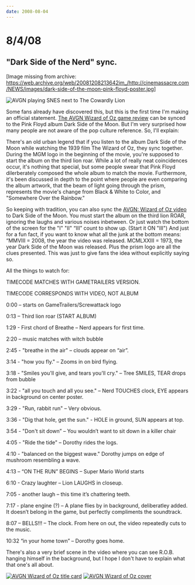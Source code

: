 ```yaml
---
date: 2008-08-04
---
```

# 8/4/08

## "Dark Side of the Nerd" sync.

[Image missing from archive: https://web.archive.org/web/20081208213642im_/http://cinemassacre.com/NEWS/images/dark-side-of-the-moon-pink-floyd-poster.jpg]

![AVGN playing SNES next to The Cowardly Lion](https://i.imgur.com/5PaEQHC.jpg)

Some fans already have discovered this, but this is the first time I'm making an official statement. [The AVGN Wizard of Oz game review](https://web.archive.org/web/20081208213642/http://www.gametrailers.com/player/31528.html) can be synced to the Pink Floyd album Dark Side of the Moon. But I'm very surprised how many people are not aware of the pop culture reference. So, I'll explain:

There's an old urban legend that if you listen to the album Dark Side of the Moon while watching the 1939 film The Wizard of Oz, they sync together. During the MGM logo in the beginning of the movie, you're supposed to start the album on the third lion roar. While a lot of really neat coincidences occur, it's nothing that special, but some people swear that Pink Floyd dilerberately composed the whole album to match the movie. Furthermore, it's been discussed in depth to the point where people are even comparing the album artwork, that the beam of light going through the prism, represents the movie's change from Black & White to Color, and "Somewhere Over the Rainbow."

So keeping with tradition, you can also sync the [AVGN: Wizard of Oz video](https://web.archive.org/web/20081208213642/http://www.gametrailers.com/player/31528.html) to Dark Side of the Moon. You must start the album on the third lion ROAR, ignoring the laughs and various noises inbetween. Or just watch the bottom of the screen for the "I" "II" “III” count to show up. (Start it ON "III") And just for a fun fact, if you want to know what all the junk at the bottom means: “MMVIII = 2008, the year the video was released. MCMLXXIII = 1973, the year Dark Side of the Moon was released. Plus the prism logo are all the clues presented. This was just to give fans the idea without explicitly saying so.

All the things to watch for:

TIMECODE MATCHES WITH GAMETRAILERS VERSION.

TIMECODE CORRESPONDS WITH VIDEO, NOT ALBUM

0:00 – starts on GameTrailers/Screwattack logo

0:13 – Third lion roar (START ALBUM)

1:29 - First chord of Breathe – Nerd appears for first time.

2:20 – music matches with witch bubble

2:45 - "breathe in the air" – clouds appear on “air”.

3:14 - "how you fly." – Zooms in on bird flying.

3:18 - "Smiles you'll give, and tears you'll cry." – Tree SMILES, TEAR drops from bubble

3:22 - "all you touch and all you see." – Nerd TOUCHES clock, EYE appears in background on center poster.

3:29 - "Run, rabbit run" – Very obvious.

3:36 - "Dig that hole, get the sun." - HOLE in ground, SUN appears at top.

3:54 - "Don't sit down” – You wouldn’t want to sit down in a killer chair

4:05 - "Ride the tide" – Dorothy rides the logs.

4:10 - "balanced on the biggest wave." Dorothy jumps on edge of mushroom resembling a wave.

4:13 – “ON THE RUN” BEGINS – Super Mario World starts

6:10 - Crazy laughter – Lion LAUGHS in closeup.

7:05 - another laugh – this time it’s chattering teeth.

7:17 - plane engine (?) – A plane flies by in background, deliberatley added. It doesn’t belong in the game, but perfectly compliments the soundtrack.

8:07 – BELLS!!! – The clock. From here on out, the video repeatedly cuts to the music.

10:32 “in your home town” – Dorothy goes home.

There's also a very brief scene in the video where you can see R.O.B. hanging himself in the background, but I hope I don't have to explain what that one's all about.

[![AVGN Wizard of Oz title card](https://i.imgur.com/6LzF8BP.jpg)](https://web.archive.org/web/20081208213642/http://www.gametrailers.com/player/31528.html)
[![AVGN Wizard of Oz cover](https://i.imgur.com/mKdPHZx.jpg)](https://web.archive.org/web/20081208213642/http://www.gametrailers.com/player/31528.html)